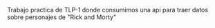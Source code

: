 Trabajo practica de TLP-1 donde consumimos una api para traer datos sobre personajes de "Rick and Morty"

